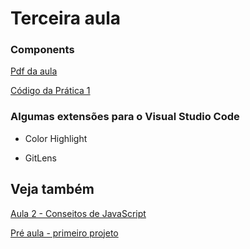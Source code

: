 # Terceira aula

### Components

[Pdf da aula](https://github.com/AWLeiseR/ReactNative/blob/master/Aula%203/Componentes%20-%20Parte%201.pdf)

[Código da Prática 1](https://github.com/AWLeiseR/ReactNative/blob/master/Aula%203/App.js)

### Algumas extensões para o Visual Studio Code

* Color Highlight

* GitLens

## Veja também

[Aula 2 - Conseitos de JavaScript ](https://github.com/AWLeiseR/ReactNative/tree/master/Aula%202)

[Pré aula - primeiro projeto](https://github.com/AWLeiseR/ReactNative/tree/master/Pr%C3%A9%20aula)